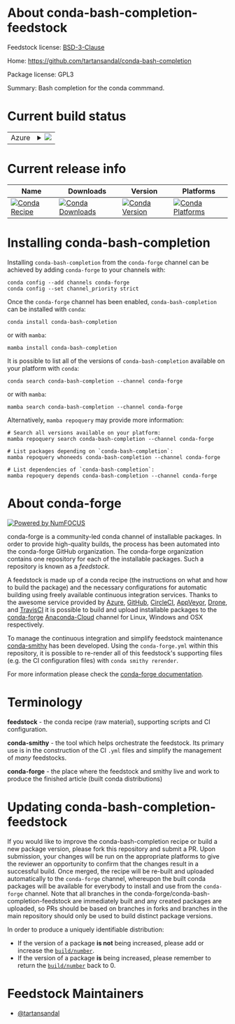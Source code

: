 About conda-bash-completion-feedstock
=====================================

Feedstock license: [BSD-3-Clause](https://github.com/conda-forge/conda-bash-completion-feedstock/blob/main/LICENSE.txt)

Home: https://github.com/tartansandal/conda-bash-completion

Package license: GPL3

Summary: Bash completion for the conda commmand.

Current build status
====================


<table>
    
  <tr>
    <td>Azure</td>
    <td>
      <details>
        <summary>
          <a href="https://dev.azure.com/conda-forge/feedstock-builds/_build/latest?definitionId=8501&branchName=main">
            <img src="https://dev.azure.com/conda-forge/feedstock-builds/_apis/build/status/conda-bash-completion-feedstock?branchName=main">
          </a>
        </summary>
        <table>
          <thead><tr><th>Variant</th><th>Status</th></tr></thead>
          <tbody><tr>
              <td>linux_64</td>
              <td>
                <a href="https://dev.azure.com/conda-forge/feedstock-builds/_build/latest?definitionId=8501&branchName=main">
                  <img src="https://dev.azure.com/conda-forge/feedstock-builds/_apis/build/status/conda-bash-completion-feedstock?branchName=main&jobName=linux&configuration=linux%20linux_64_" alt="variant">
                </a>
              </td>
            </tr><tr>
              <td>osx_64</td>
              <td>
                <a href="https://dev.azure.com/conda-forge/feedstock-builds/_build/latest?definitionId=8501&branchName=main">
                  <img src="https://dev.azure.com/conda-forge/feedstock-builds/_apis/build/status/conda-bash-completion-feedstock?branchName=main&jobName=osx&configuration=osx%20osx_64_" alt="variant">
                </a>
              </td>
            </tr>
          </tbody>
        </table>
      </details>
    </td>
  </tr>
</table>

Current release info
====================

| Name | Downloads | Version | Platforms |
| --- | --- | --- | --- |
| [![Conda Recipe](https://img.shields.io/badge/recipe-conda--bash--completion-green.svg)](https://anaconda.org/conda-forge/conda-bash-completion) | [![Conda Downloads](https://img.shields.io/conda/dn/conda-forge/conda-bash-completion.svg)](https://anaconda.org/conda-forge/conda-bash-completion) | [![Conda Version](https://img.shields.io/conda/vn/conda-forge/conda-bash-completion.svg)](https://anaconda.org/conda-forge/conda-bash-completion) | [![Conda Platforms](https://img.shields.io/conda/pn/conda-forge/conda-bash-completion.svg)](https://anaconda.org/conda-forge/conda-bash-completion) |

Installing conda-bash-completion
================================

Installing `conda-bash-completion` from the `conda-forge` channel can be achieved by adding `conda-forge` to your channels with:

```
conda config --add channels conda-forge
conda config --set channel_priority strict
```

Once the `conda-forge` channel has been enabled, `conda-bash-completion` can be installed with `conda`:

```
conda install conda-bash-completion
```

or with `mamba`:

```
mamba install conda-bash-completion
```

It is possible to list all of the versions of `conda-bash-completion` available on your platform with `conda`:

```
conda search conda-bash-completion --channel conda-forge
```

or with `mamba`:

```
mamba search conda-bash-completion --channel conda-forge
```

Alternatively, `mamba repoquery` may provide more information:

```
# Search all versions available on your platform:
mamba repoquery search conda-bash-completion --channel conda-forge

# List packages depending on `conda-bash-completion`:
mamba repoquery whoneeds conda-bash-completion --channel conda-forge

# List dependencies of `conda-bash-completion`:
mamba repoquery depends conda-bash-completion --channel conda-forge
```


About conda-forge
=================

[![Powered by
NumFOCUS](https://img.shields.io/badge/powered%20by-NumFOCUS-orange.svg?style=flat&colorA=E1523D&colorB=007D8A)](https://numfocus.org)

conda-forge is a community-led conda channel of installable packages.
In order to provide high-quality builds, the process has been automated into the
conda-forge GitHub organization. The conda-forge organization contains one repository
for each of the installable packages. Such a repository is known as a *feedstock*.

A feedstock is made up of a conda recipe (the instructions on what and how to build
the package) and the necessary configurations for automatic building using freely
available continuous integration services. Thanks to the awesome service provided by
[Azure](https://azure.microsoft.com/en-us/services/devops/), [GitHub](https://github.com/),
[CircleCI](https://circleci.com/), [AppVeyor](https://www.appveyor.com/),
[Drone](https://cloud.drone.io/welcome), and [TravisCI](https://travis-ci.com/)
it is possible to build and upload installable packages to the
[conda-forge](https://anaconda.org/conda-forge) [Anaconda-Cloud](https://anaconda.org/)
channel for Linux, Windows and OSX respectively.

To manage the continuous integration and simplify feedstock maintenance
[conda-smithy](https://github.com/conda-forge/conda-smithy) has been developed.
Using the ``conda-forge.yml`` within this repository, it is possible to re-render all of
this feedstock's supporting files (e.g. the CI configuration files) with ``conda smithy rerender``.

For more information please check the [conda-forge documentation](https://conda-forge.org/docs/).

Terminology
===========

**feedstock** - the conda recipe (raw material), supporting scripts and CI configuration.

**conda-smithy** - the tool which helps orchestrate the feedstock.
                   Its primary use is in the construction of the CI ``.yml`` files
                   and simplify the management of *many* feedstocks.

**conda-forge** - the place where the feedstock and smithy live and work to
                  produce the finished article (built conda distributions)


Updating conda-bash-completion-feedstock
========================================

If you would like to improve the conda-bash-completion recipe or build a new
package version, please fork this repository and submit a PR. Upon submission,
your changes will be run on the appropriate platforms to give the reviewer an
opportunity to confirm that the changes result in a successful build. Once
merged, the recipe will be re-built and uploaded automatically to the
`conda-forge` channel, whereupon the built conda packages will be available for
everybody to install and use from the `conda-forge` channel.
Note that all branches in the conda-forge/conda-bash-completion-feedstock are
immediately built and any created packages are uploaded, so PRs should be based
on branches in forks and branches in the main repository should only be used to
build distinct package versions.

In order to produce a uniquely identifiable distribution:
 * If the version of a package **is not** being increased, please add or increase
   the [``build/number``](https://docs.conda.io/projects/conda-build/en/latest/resources/define-metadata.html#build-number-and-string).
 * If the version of a package **is** being increased, please remember to return
   the [``build/number``](https://docs.conda.io/projects/conda-build/en/latest/resources/define-metadata.html#build-number-and-string)
   back to 0.

Feedstock Maintainers
=====================

* [@tartansandal](https://github.com/tartansandal/)

